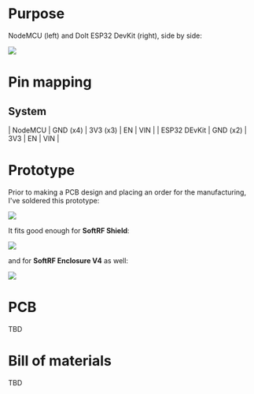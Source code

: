 # Purpose

NodeMCU (left) and DoIt ESP32 DevKit (right), side by side: <br>

![](https://github.com/lyusupov/SoftRF/raw/master/documents/images/ESP32-NODEMCU-ADAPTER-1.jpg)

# Pin mapping

## System

| NodeMCU      | GND (x4) | 3V3 (x3) | EN | VIN |
| ESP32 DEvKit | GND (x2) | 3V3      | EN | VIN |

# Prototype

Prior to making a PCB design and placing an order for the manufacturing, I've soldered this prototype: <br>

![](https://github.com/lyusupov/SoftRF/raw/master/documents/images/ESP32-NODEMCU-ADAPTER-2.jpg)

It fits good enough for **SoftRF Shield**: <br> 

![](https://github.com/lyusupov/SoftRF/raw/master/documents/images/ESP32-NODEMCU-ADAPTER-3.jpg)

and for **SoftRF Enclosure V4** as well:  <br>

![](https://github.com/lyusupov/SoftRF/raw/master/documents/images/ESP32-NODEMCU-ADAPTER-4.jpg)

# PCB

TBD

# Bill of materials

TBD
